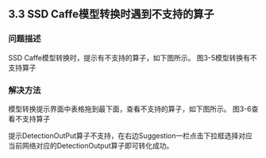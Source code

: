 ## 3.3 SSD Caffe模型转换时遇到不支持的算子
### 问题描述
SSD Caffe模型转换时，提示有不支持的算子，如下图所示。
图3-5模型转换有不支持算子


### 解决方法
模型转换提示界面中表格拖到最下面，查看不支持的算子，如下图所示。
图3-6查看不支持算子


提示DetectionOutPut算子不支持，在右边Suggestion一栏点击下拉框选择对应当前网络对应的DetectionOutput算子即可转化成功。


